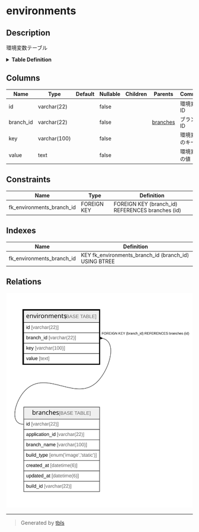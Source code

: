 # environments

## Description

環境変数テーブル

<details>
<summary><strong>Table Definition</strong></summary>

```sql
CREATE TABLE `environments` (
  `id` varchar(22) NOT NULL COMMENT '環境変数ID',
  `branch_id` varchar(22) NOT NULL COMMENT 'ブランチID',
  `key` varchar(100) NOT NULL COMMENT '環境変数のキー',
  `value` text NOT NULL COMMENT '環境変数の値',
  KEY `fk_environments_branch_id` (`branch_id`),
  CONSTRAINT `fk_environments_branch_id` FOREIGN KEY (`branch_id`) REFERENCES `branches` (`id`)
) ENGINE=InnoDB DEFAULT CHARSET=utf8mb4 COMMENT='環境変数テーブル'
```

</details>

## Columns

| Name | Type | Default | Nullable | Children | Parents | Comment |
| ---- | ---- | ------- | -------- | -------- | ------- | ------- |
| id | varchar(22) |  | false |  |  | 環境変数ID |
| branch_id | varchar(22) |  | false |  | [branches](branches.md) | ブランチID |
| key | varchar(100) |  | false |  |  | 環境変数のキー |
| value | text |  | false |  |  | 環境変数の値 |

## Constraints

| Name | Type | Definition |
| ---- | ---- | ---------- |
| fk_environments_branch_id | FOREIGN KEY | FOREIGN KEY (branch_id) REFERENCES branches (id) |

## Indexes

| Name | Definition |
| ---- | ---------- |
| fk_environments_branch_id | KEY fk_environments_branch_id (branch_id) USING BTREE |

## Relations

![er](environments.svg)

---

> Generated by [tbls](https://github.com/k1LoW/tbls)
